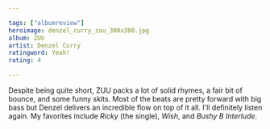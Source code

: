 ```yaml
---

tags: ["albumreview"]
heroimage: denzel_curry_zuu_300x300.jpg
album: ZUU
artist: Denzel Curry
ratingword: Yeah!
rating: 4

---
```


Despite being quite short, ZUU packs a lot of solid rhymes, a fair bit of bounce, and some funny skits. Most of the beats are pretty forward with big bass but Denzel delivers an incredible flow on top of it all. I'll definitely listen again. My favorites include *Ricky* (the single), *Wish*, and *Bushy B Interlude*.
